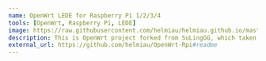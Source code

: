 ```yaml
---
name: OpenWrt LEDE for Raspberry Pi 1/2/3/4
tools: [OpenWrt, Raspberry Pi, LEDE]
image: https://raw.githubusercontent.com/helmiau/helmiau.github.io/master/images/openwrt-rpi.png
description: This is OpenWrt project forked from SuLingGG, which taken from coolsnowwolf/lede repo and I add my additions there. Compiled daily by using GitHub Actions
external_url: https://github.com/helmiau/OpenWrt-Rpi#readme
---
```

